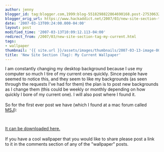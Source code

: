 ```yaml
---
author: jenny
blogger_id: tag:blogger.com,1999:blog-5518298822864690168.post-2753063204485850762
blogger_orig_url: https://www.hackaddict.net/2007/03/new-site-section-tag-my-current.html
date: '2007-03-13T09:24:00.000-04:00'
layout: post
modified_time: '2007-03-13T10:09:12.113-04:00'
redirect_from: /2007/03/new-site-section-tag-my-current.html
tags:
- wallpaper
thumbnail: '{{ site.url }}/assets/images/thumbnails/2007-03-13-image-0000.jpg'
title: 'New Site Section (Tag): My Current Wallpaper'
---
```


I am constantly changing my desktop background because I use my computer so much I tire of my current ones quickly.  Since people have seemed to notice this, and they seem to like my backgrounds (as seen through the requests I've had for them) the plan is to post new backgrounds as I change them (this could be weekly or monthly depending on how quickly I bore of my current one).  I will also post where I found it.<br/><br/>So for the first ever post we have (which I found at a mac forum called <a href="http://www.macserialjunkie.com/">MSJ</a>):<br/><br/><img alt="" border="0" id="BLOGGER_PHOTO_ID_5041269529983746738" src="{{ site.url }}/assets/images/2007-03-13-image-0000.jpg" style="margin: 0px auto 10px; display: block; text-align: center; "/><br/><a href="http://www.divshare.com/download/221357-9d4">It can be downloaded here.</a><br/><br/>If you have a cool wallpaper that you would like to share please post a link to it in the comments section of any of the  "wallpaper" posts.